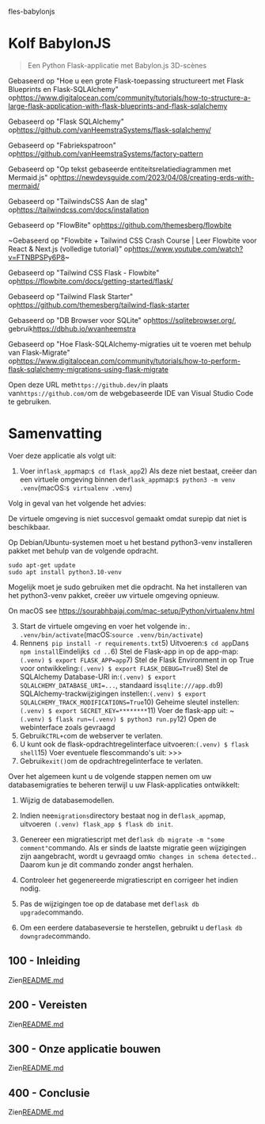 fles-babylonjs

# Kolf BabylonJS

> Een Python Flask-applicatie met Babylon.js 3D-scènes

Gebaseerd op "Hoe u een grote Flask-toepassing structureert met Flask Blueprints en Flask-SQLAlchemy" op<https://www.digitalocean.com/community/tutorials/how-to-structure-a-large-flask-application-with-flask-blueprints-and-flask-sqlalchemy>

Gebaseerd op "Flask SQLAlchemy" op<https://github.com/vanHeemstraSystems/flask-sqlalchemy/>

Gebaseerd op "Fabriekspatroon" op<https://github.com/vanHeemstraSystems/factory-pattern>

Gebaseerd op "Op tekst gebaseerde entiteitsrelatiediagrammen met Mermaid.js" op<https://newdevsguide.com/2023/04/08/creating-erds-with-mermaid/>

Gebaseerd op "TailwindsCSS Aan de slag" op<https://tailwindcss.com/docs/installation>

Gebaseerd op "FlowBite" op<https://github.com/themesberg/flowbite>

~Gebaseerd op "Flowbite + Tailwind CSS Crash Course | Leer Flowbite voor React & Next.js (volledige tutorial)" op<https://www.youtube.com/watch?v=FTNBPSPy6P8>~

Gebaseerd op "Tailwind CSS Flask - Flowbite" op<https://flowbite.com/docs/getting-started/flask/>

Gebaseerd op "Tailwind Flask Starter" op<https://github.com/themesberg/tailwind-flask-starter>

Gebaseerd op "DB Browser voor SQLite" op<https://sqlitebrowser.org/>, gebruik<https://dbhub.io/wvanheemstra>

Gebaseerd op "Hoe Flask-SQLAlchemy-migraties uit te voeren met behulp van Flask-Migrate" op<https://www.digitalocean.com/community/tutorials/how-to-perform-flask-sqlalchemy-migrations-using-flask-migrate>

Open deze URL met`https://github.dev/`in plaats van`https://github.com/`om de webgebaseerde IDE van Visual Studio Code te gebruiken.

# Samenvatting

Voer deze applicatie als volgt uit:

1) Voer in`flask_app`map:`$ cd flask_app`2) Als deze niet bestaat, creëer dan een virtuele omgeving binnen de`flask_app`map:`$ python3 -m venv .venv`(macOS:`$ virtualenv .venv`)

Volg in geval van het volgende het advies:

De virtuele omgeving is niet succesvol gemaakt omdat surepip dat niet is
beschikbaar.

Op Debian/Ubuntu-systemen moet u het bestand python3-venv installeren
pakket met behulp van de volgende opdracht.

    sudo apt-get update
    sudo apt install python3.10-venv

Mogelijk moet je sudo gebruiken met die opdracht.  Na het installeren van het python3-venv
pakket, creëer uw virtuele omgeving opnieuw.

On macOS see <https://sourabhbajaj.com/mac-setup/Python/virtualenv.html>

3) Start de virtuele omgeving en voer het volgende in:`. .venv/bin/activate`(macOS:`source .venv/bin/activate`)
4) Rennen`$ pip install -r requirements.txt`5) Uitvoeren:`$ cd app`Dan`$ npm install`Eindelijk`$ cd ..`6) Stel de Flask-app in op de app-map:`(.venv) $ export FLASK_APP=app`7) Stel de Flask Environment in op True voor ontwikkeling:`(.venv) $ export FLASK_DEBUG=True`8) Stel de SQLAlchemy Database-URI in:`(.venv) $ export SQLALCHEMY_DATABASE_URI=...`, standaard is`sqlite:///app.db`9) SQLAlchemy-trackwijzigingen instellen:`(.venv) $ export SQLALCHEMY_TRACK_MODIFICATIONS=True`10) Geheime sleutel instellen:`(.venv) $ export SECRET_KEY=********`11) Voer de flask-app uit: ~`(.venv) $ flask run`~`(.venv) $ python3 run.py`12) Open de webinterface zoals gevraagd
13) Gebruik`CTRL+c`om de webserver te verlaten.
14) U kunt ook de flask-opdrachtregelinterface uitvoeren:`(.venv) $ flask shell`15) Voer eventuele flescommando's uit: >>>
16) Gebruik`exit()`om de opdrachtregelinterface te verlaten.

Over het algemeen kunt u de volgende stappen nemen om uw databasemigraties te beheren terwijl u uw Flask-applicaties ontwikkelt:

1) Wijzig de databasemodellen.

2) Indien nee`migrations`directory bestaat nog in de`flask_app`map, uitvoeren` (.venv) flask_app $ flask db init`.

3) Genereer een migratiescript met de`flask db migrate -m "some comment"`commando. Als er sinds de laatste migratie geen wijzigingen zijn aangebracht, wordt u gevraagd om`No changes in schema detected.`. Daarom kun je dit commando zonder angst herhalen.

4) Controleer het gegenereerde migratiescript en corrigeer het indien nodig.

5) Pas de wijzigingen toe op de database met de`flask db upgrade`commando.

6) Om een ​​eerdere databaseversie te herstellen, gebruikt u de`flask db downgrade`commando.

## 100 - Inleiding

Zien[README.md](./100/README.md)

## 200 - Vereisten

Zien[README.md](./200/README.md)

## 300 - Onze applicatie bouwen

Zien[README.md](./300/README.md)

## 400 - Conclusie

Zien[README.md](./400/README.md)
